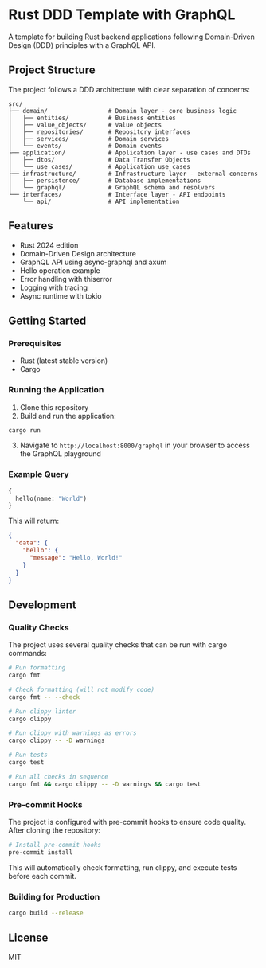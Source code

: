# Rust DDD Template with GraphQL

A template for building Rust backend applications following Domain-Driven Design (DDD) principles with a GraphQL API.

## Project Structure

The project follows a DDD architecture with clear separation of concerns:

```
src/
├── domain/                 # Domain layer - core business logic
│   ├── entities/           # Business entities
│   ├── value_objects/      # Value objects
│   ├── repositories/       # Repository interfaces
│   ├── services/           # Domain services
│   └── events/             # Domain events
├── application/            # Application layer - use cases and DTOs
│   ├── dtos/               # Data Transfer Objects
│   └── use_cases/          # Application use cases
├── infrastructure/         # Infrastructure layer - external concerns
│   ├── persistence/        # Database implementations
│   └── graphql/            # GraphQL schema and resolvers
└── interfaces/             # Interface layer - API endpoints
    └── api/                # API implementation
```

## Features

- Rust 2024 edition
- Domain-Driven Design architecture
- GraphQL API using async-graphql and axum
- Hello operation example
- Error handling with thiserror
- Logging with tracing
- Async runtime with tokio

## Getting Started

### Prerequisites

- Rust (latest stable version)
- Cargo

### Running the Application

1. Clone this repository
2. Build and run the application:

```bash
cargo run
```

3. Navigate to `http://localhost:8000/graphql` in your browser to access the GraphQL playground

### Example Query

```graphql
{
  hello(name: "World")
}
```

This will return:

```json
{
  "data": {
    "hello": {
      "message": "Hello, World!"
    }
  }
}
```

## Development

### Quality Checks

The project uses several quality checks that can be run with cargo commands:

```bash
# Run formatting
cargo fmt

# Check formatting (will not modify code)
cargo fmt -- --check

# Run clippy linter
cargo clippy

# Run clippy with warnings as errors
cargo clippy -- -D warnings

# Run tests
cargo test

# Run all checks in sequence
cargo fmt && cargo clippy -- -D warnings && cargo test
```

### Pre-commit Hooks

The project is configured with pre-commit hooks to ensure code quality. After cloning the repository:

```bash
# Install pre-commit hooks
pre-commit install
```

This will automatically check formatting, run clippy, and execute tests before each commit.

### Building for Production

```bash
cargo build --release
```

## License

MIT
